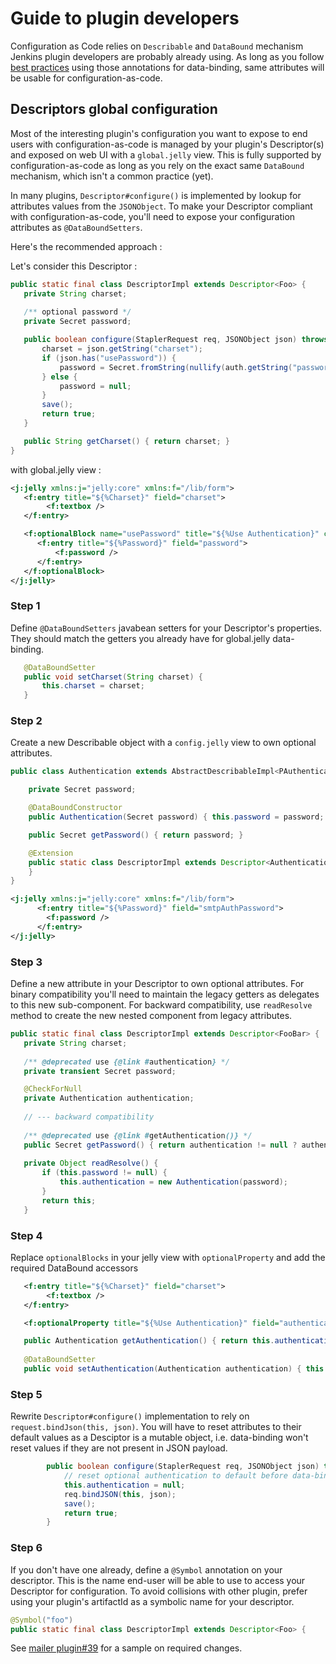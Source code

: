 # Guide to plugin developers

Configuration as Code relies on `Describable` and `DataBound` mechanism Jenkins plugin developers are probably already using. 
As long as you follow [best practices](https://jenkins.io/doc/developer/plugin-development/pipeline-integration/#constructor-vs-setters) 
using those annotations for data-binding, same attributes will be usable for configuration-as-code.

## Descriptors global configuration

Most of the interesting plugin's configuration you want to expose to end users with configuration-as-code is managed by your plugin's 
Descriptor(s) and exposed on web UI with a `global.jelly` view. This is fully supported by configuration-as-code as long as you rely on
the exact same `DataBound` mechanism, which isn't a common practice (yet).

In many plugins, `Descriptor#configure()` is implemented by lookup for attributes values from the `JSONObject`. To make your Descriptor 
compliant with configuration-as-code, you'll need to expose your configuration attributes as `@DataBoundSetters`.

Here's the recommended approach :

Let's consider this Descriptor :

```java   
public static final class DescriptorImpl extends Descriptor<Foo> {
   private String charset;
   
   /** optional password */
   private Secret password;

   public boolean configure(StaplerRequest req, JSONObject json) throws FormException { 
       charset = json.getString("charset");
       if (json.has("usePassword")) {
           password = Secret.fromString(nullify(auth.getString("password")));
       } else {
           password = null;
       }
       save();
       return true;
   }

   public String getCharset() { return charset; }
}
```   

with global.jelly view :
```xml
<j:jelly xmlns:j="jelly:core" xmlns:f="/lib/form">
   <f:entry title="${%Charset}" field="charset">
        <f:textbox />
   </f:entry> 

   <f:optionalBlock name="usePassword" title="${%Use Authentication}" checked="${descriptor.password!=null}">
      <f:entry title="${%Password}" field="password">
          <f:password />
      </f:entry>
   </f:optionalBlock>
</j:jelly>
```

### Step 1

Define `@DataBoundSetters` javabean setters for your Descriptor's properties. They should match the getters you already have for 
global.jelly data-binding.
   
```java   
   @DataBoundSetter
   public void setCharset(String charset) {
       this.charset = charset;
   }     
```     
   
### Step 2   
Create a new Describable object with a `config.jelly` view to own optional attributes. 

```java
public class Authentication extends AbstractDescribableImpl<PAuthentication> {

    private Secret password;

    @DataBoundConstructor
    public Authentication(Secret password) { this.password = password; }

    public Secret getPassword() { return password; }

    @Extension
    public static class DescriptorImpl extends Descriptor<Authentication> {
    }
}
```
```xml
<j:jelly xmlns:j="jelly:core" xmlns:f="/lib/form">
      <f:entry title="${%Password}" field="smtpAuthPassword">
        <f:password />
      </f:entry>
</j:jelly>
```

### Step 3
Define a new attribute in your Descriptor to own optional attributes. 
For binary compatibility you'll need to maintain the legacy getters as delegates to this new sub-component. 
For backward compatibility, use `readResolve` method to create the new nested component from legacy attributes.   

```java   
public static final class DescriptorImpl extends Descriptor<FooBar> {
   private String charset;
   
   /** @deprecated use {@link #authentication} */
   private transient Secret password;

   @CheckForNull
   private Authentication authentication;
   
   // --- backward compatibility
   
   /** @deprecated use {@link #getAuthentication()} */   
   public Secret getPassword() { return authentication != null ? authentication.getPassword() : null; }
   
   private Object readResolve() {
       if (this.password != null) {
           this.authentication = new Authentication(password);
       }
       return this;
   }   
```

### Step 4

Replace `optionalBlocks` in your jelly view with `optionalProperty` and add the required DataBound accessors
```xml
   <f:entry title="${%Charset}" field="charset">
        <f:textbox />
   </f:entry> 

   <f:optionalProperty title="${%Use Authentication}" field="authentication"/>
```

```java
   public Authentication getAuthentication() { return this.authentication; } 
   
   @DataBoundSetter
   public void setAuthentication(Authentication authentication) { this.authentication = authentication; } 
```
   
### Step 5

Rewrite `Descriptor#configure()` implementation to rely on `request.bindJson(this, json)`. You will have to reset attributes to their
default values as a Desciptor is a mutable object, i.e. data-binding won't reset values if they are not present in JSON payload.

```java
        public boolean configure(StaplerRequest req, JSONObject json) throws FormException {
            // reset optional authentication to default before data-binding
            this.authentication = null;
            req.bindJSON(this, json);
            save();
            return true;
        }
```

### Step 6
If you don't have one already, define a `@Symbol` annotation on your descriptor. This is the name end-user will be able to use to access
your Descriptor for configuration. To avoid collisions with other plugin, prefer using your plugin's artifactId as a symbolic name for your
descriptor.

```java   
@Symbol("foo")
public static final class DescriptorImpl extends Descriptor<Foo> {
```

See [mailer plugin#39](https://github.com/jenkinsci/mailer-plugin/pull/39) for a sample on required changes.
